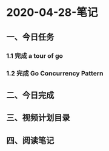 # 2020-04-28-笔记


## 一、今日任务

### 1.1 完成 a tour of go

### 1.2 完成 Go Concurrency Pattern


## 二、今日完成

## 三、视频计划目录

## 四、阅读笔记

